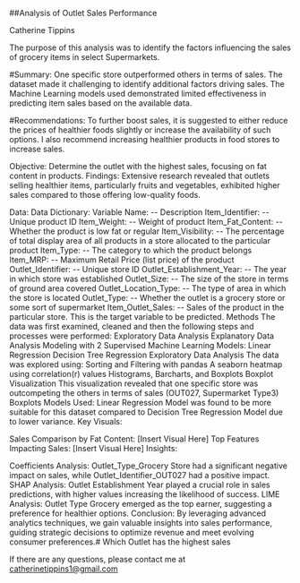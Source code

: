##Analysis of Outlet Sales Performance

Catherine Tippins

The purpose of this analysis was to identify the factors influencing the sales of  grocery items in select Supermarkets.

#Summary:
One specific store outperformed others in terms of sales.
The dataset made it challenging to identify additional factors driving sales.
The Machine Learning models used demonstrated limited effectiveness in predicting item sales based on the available data.

#Recommendations: To further boost sales, it is suggested to either reduce the prices of healthier foods slightly or increase the availability of such options. I also recommend increasing healthier products in food stores to increase sales.

Objective: Determine the outlet with the highest sales, focusing on fat content in products.
Findings: Extensive research revealed that outlets selling healthier items, particularly fruits and vegetables, exhibited higher sales compared to those offering low-quality foods.

Data:
Data Dictionary:
Variable Name: -- Description
Item_Identifier: -- Unique product ID
Item_Weight: -- Weight of product
Item_Fat_Content: -- Whether the product is low fat or regular
Item_Visibility: -- The percentage of total display area of all products in a store allocated to the particular product
Item_Type: -- The category to which the product belongs
Item_MRP: -- Maximum Retail Price (list price) of the product
Outlet_Identifier: -- Unique store ID
Outlet_Establishment_Year: -- The year in which store was established
Outlet_Size: -- The size of the store in terms of ground area covered
Outlet_Location_Type: -- The type of area in which the store is located
Outlet_Type: -- Whether the outlet is a grocery store or some sort of supermarket
Item_Outlet_Sales: -- Sales of the product in the particular store. This is the target variable to be predicted.
Methods
The data was first examined, cleaned and then the following steps and processes were performed:
Exploratory Data Analysis
Explanatory Data Analysis
Modeling with 2 Supervised Machine Learning Models:
Linear Regression
Decision Tree Regression
Exploratory Data Analysis
The data was explored using:
Sorting and Filtering with pandas
A seaborn heatmap using correlation(r) values
Histograms, Barcharts, and Boxplots
Boxplot Visualization
This visualization revealed that one specific store was outcompeting the others in terms of sales (OUT027, Supermarket Type3)
Boxplots
Models Used: Linear Regression Model was found to be more suitable for this dataset compared to Decision Tree Regression Model due to lower variance.
Key Visuals:

Sales Comparison by Fat Content:
[Insert Visual Here]
Top Features Impacting Sales:
[Insert Visual Here]
Insights:

Coefficients Analysis: Outlet_Type_Grocery Store had a significant negative impact on sales, while Outlet_Identifier_OUT027 had a positive impact.
SHAP Analysis: Outlet Establishment Year played a crucial role in sales predictions, with higher values increasing the likelihood of success.
LIME Analysis: Outlet Type Grocery emerged as the top earner, suggesting a preference for healthier options.
Conclusion:
By leveraging advanced analytics techniques, we gain valuable insights into sales performance, guiding strategic decisions to optimize revenue and meet evolving consumer preferences.# Which Outlet has the highest sales

If there are any questions, please contact me at catherinetippins1@gmail.com

